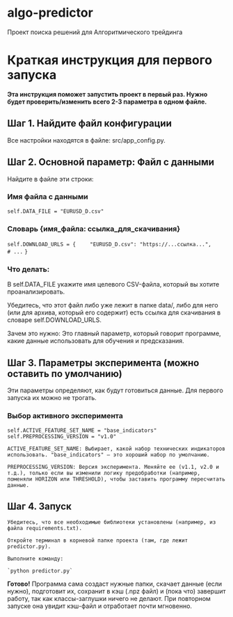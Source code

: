 # algo-predictor

Проект поиска решений для Алгоритмического трейдинга

# Краткая инструкция для первого запуска

**Эта инструкция поможет запустить проект в первый раз. Нужно будет проверить/изменить всего 2-3 параметра в одном файле.**

## Шаг 1. Найдите файл конфигурации

Все настройки находятся в файле: src/app_config.py.

## Шаг 2. Основной параметр: Файл с данными

Найдите в файле эти строки:
    
### Имя файла с данными

`self.DATA_FILE = "EURUSD_D.csv"`

### Словарь {имя_файла: ссылка_для_скачивания}

`self.DOWNLOAD_URLS = {`
`    "EURUSD_D.csv": "https://...ссылка...",`
`    # ...`
`}`

### Что делать:

В self.DATA_FILE укажите имя целевого CSV-файла, который вы хотите проанализировать.

Убедитесь, что этот файл либо уже лежит в папке data/, либо для него (или для архива, который его содержит) есть ссылка для скачивания в словаре self.DOWNLOAD_URLS.

Зачем это нужно: Это главный параметр, который говорит программе, какие данные использовать для обучения и предсказания.

## Шаг 3. Параметры эксперимента (можно оставить по умолчанию)

Эти параметры определяют, как будут готовиться данные. Для первого запуска их можно не трогать.
    
### Выбор активного эксперимента

`self.ACTIVE_FEATURE_SET_NAME = "base_indicators"`
`self.PREPROCESSING_VERSION = "v1.0"`

    ACTIVE_FEATURE_SET_NAME: Выбирает, какой набор технических индикаторов использовать. "base_indicators" — это хороший набор по умолчанию.

    PREPROCESSING_VERSION: Версия эксперимента. Меняйте ее (v1.1, v2.0 и т.д.), только если вы изменили логику предобработки (например, поменяли HORIZON или THRESHOLD), чтобы заставить программу пересчитать данные.

## Шаг 4. Запуск

    Убедитесь, что все необходимые библиотеки установлены (например, из файла requirements.txt).

    Откройте терминал в корневой папке проекта (там, где лежит predictor.py).

    Выполните команду:
        
    `python predictor.py`

**Готово!** Программа сама создаст нужные папки, скачает данные (если нужно), подготовит их, сохранит в кэш (.npz файл) и (пока что) завершит работу, так как классы-заглушки ничего не делают. При повторном запуске она увидит кэш-файл и отработает почти мгновенно.
